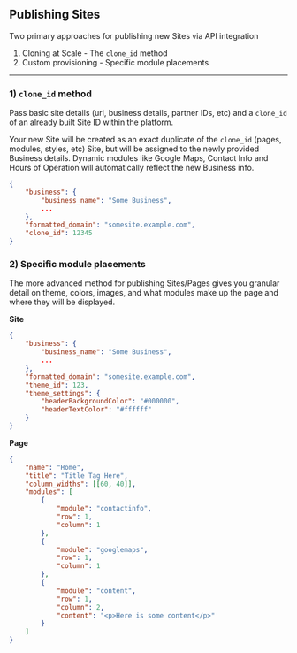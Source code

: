 ## Publishing Sites

Two primary approaches for publishing new Sites via API integration

1. Cloning at Scale - The `clone_id` method
2. Custom provisioning - Specific module placements

----

### 1) `clone_id` method

Pass basic site details (url, business details, partner IDs, etc) and a `clone_id` of an already built Site ID within the platform.

Your new Site will be created as an exact duplicate of the `clone_id` (pages, modules, styles, etc) Site, but will be assigned to the newly provided Business details. Dynamic modules like Google Maps, Contact Info and Hours of Operation will automatically reflect the new Business info.

```json
{
    "business": {
        "business_name": "Some Business",
        ...
    },
    "formatted_domain": "somesite.example.com",
    "clone_id": 12345
}
```

### 2) Specific module placements

The more advanced method for publishing Sites/Pages gives you granular detail on theme, colors, images, and what modules make up the page and where they will be displayed.

**Site**

```json
{
    "business": {
        "business_name": "Some Business",
        ...
    },
    "formatted_domain": "somesite.example.com",
    "theme_id": 123,
    "theme_settings": {
        "headerBackgroundColor": "#000000",
        "headerTextColor": "#ffffff"
    }
}
```

**Page**

```json
{
    "name": "Home",
    "title": "Title Tag Here",
    "column_widths": [[60, 40]],
    "modules": [
        {
            "module": "contactinfo",
            "row": 1,
            "column": 1
        },
        {
            "module": "googlemaps",
            "row": 1,
            "column": 1
        },
        {
            "module": "content",
            "row": 1,
            "column": 2,
            "content": "<p>Here is some content</p>"
        }
    ]
}
```
